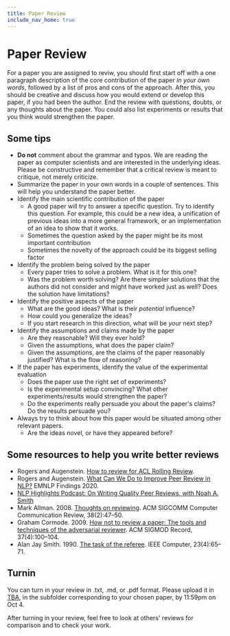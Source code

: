 ```yaml
---
title: Paper Review
include_nav_home: true
---
```


# Paper Review 

For a paper you are assigned to reviw, you should first start off with a one paragraph description of
the core contribution of the paper *in your own words*, followed by a list of
pros and cons of the approach. After this, you should be creative and discuss
how you would extend or develop this paper, if you had been the author. End the
review with questions, doubts, or any thoughts about the paper. You could also
list experiments or results that you think would strengthen the paper.

## Some tips

* **Do not** comment about the grammar and typos. We are reading the
  paper as computer scientists and are interested in the
  underlying ideas. Please be constructive and remember that a
  critical review is meant to critique, not merely criticize.
* Summarize the paper in your own words in a couple of sentences. This
  will help you understand the paper better.
* Identify the main scientific contribution of the paper
  *   A good paper will try to answer a specific question. Try to
      identify this question. For example, this could be a new idea, a
      unification of previous ideas into a more general framework, or
      an implementation of an idea to show that it works.
  *   Sometimes the question asked by the paper might be its most
      important contribution
  *   Sometimes the novelty of the approach could be its biggest
      selling factor
* Identify the problem being solved by the paper
  *   Every paper tries to solve a problem. What is it for this one?
  *   Was the problem worth solving? Are there simpler solutions that
      the authors did not consider and might have worked just as well?
      Does the solution have limitations?
* Identify the positive aspects of the paper
  *   What are the good ideas? What is their *potential* influence?
  *   How could you generalize the ideas?
  *   If you start research in this direction, what will be *your*
      next step?
* Identify the assumptions and claims made by the paper
  *   Are they reasonable? Will they ever hold?
  *   Given the assumptions, what does the paper claim?
  *   Given the assumptions, are the claims of the paper reasonably
      justified? What is the flow of reasoning?
* If the paper has experiments, identify the value of the experimental
  evaluation
  *   Does the paper use the right set of experiments?
  *   Is the experimental setup convincing? What other
      experiments/results would strengthen the paper?
  *   Do the experiments really persuade you about the paper's claims?
      Do the results persuade you?
* Always try to think about how this paper would be situated among
  other relevant papers.
  *   Are the ideas novel, or have they appeared before?

## Some resources to help you write better reviews

* Rogers and Augenstein. [How to review for ACL Rolling Review](https://aclrollingreview.org/reviewertutorial#strengths-of-the-paper).  
* Rogers and Augenstein. [What Can We Do to Improve Peer Review in NLP?](https://aclanthology.org/2020.findings-emnlp.112.pdf) EMNLP Findings 2020.    
* [NLP Highlights Podcast: On Writing Quality Peer Reviews, with Noah A. Smith](https://soundcloud.com/nlp-highlights/77-on-writing-quality-peer-reviews-with-noah-a-smith)                         
* Mark Allman. 2008. [Thoughts on reviewing](https://svivek.com/teaching/structured-prediction/spring2021/readings/allman2008thoughts.pdf). ACM SIGCOMM Computer Communication Review, 38(2):47–50.
* Graham Cormode. 2009. [How not to review a paper: The tools and techniques of the adversarial reviewer](https://svivek.com/teaching/structured-prediction/spring2021/readings/cormode2008how.pdf). ACM SIGMOD Record, 37(4):100–104.
* Alan Jay Smith. 1990. [The task of the referee](https://svivek.com/teaching/structured-prediction/spring2021/readings/smith1990the_task_of.pdf). IEEE Computer, 23(4):65–71.


## Turnin

You can turn in your review in .txt, .md, or .pdf format. Please upload it in [TBA](https://drive.google.com/drive/folders/1pxyO0ca3QcQOC5KVH-Q7W2w-i6SEK6w6?usp=sharing), in the subfolder corresponding to your chosen paper, by 11:59pm on Oct 4.

After turning in your review, feel free to look at others' reviews for comparison and to check your work. 